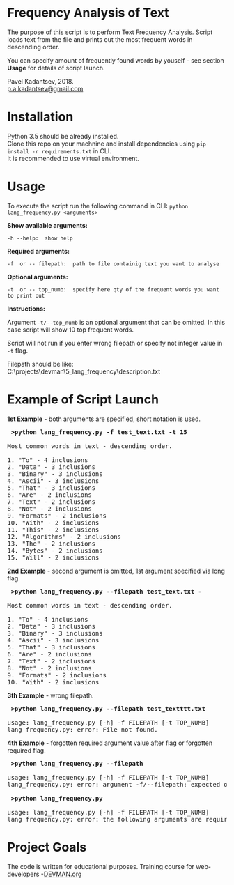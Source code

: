 # Frequency Analysis of Text

The purpose of this script is to perform Text Frequency Analysis.
Script loads text from the file and prints out the most frequent words in descending order.

You can specify amount of frequently found words by youself - see section <b>Usage</b> 
for details of script launch.


Pavel Kadantsev, 2018. <br/>
p.a.kadantsev@gmail.com


# Installation

Python 3.5 should be already installed. <br />
Clone this repo on your machnine and install dependencies using ```pip install -r requirements.txt``` in CLI. <br />
It is recommended to use virtual environment.


# Usage

To execute the script run the following command in CLI: ```python lang_frequency.py <arguments>```

**Show available arguments:**

```-h --help:  show help```


**Required arguments:**

```-f  or -- filepath:  path to file containig text you want to analyse```

**Optional arguments:**

```-t  or -- top_numb:  specify here qty of the frequent words you want to print out```

**Instructions:**

Argument ```-t/--top_numb``` is an optional argument that can be omitted.
In this case script will show 10 top frequent words.

Script will not run if you enter wrong filepath or specify not integer value in ```-t``` flag.


Filepath should be like:  C:\projects\devman\5_lang_frequency\description.txt


# Example of Script Launch

<b>1st Example</b> - both arguments are specified, short notation is used.

<pre>
<b> >python lang_frequency.py -f test_text.txt -t 15 </b>

Most common words in text - descending order.

1. "To" - 4 inclusions
2. "Data" - 3 inclusions
3. "Binary" - 3 inclusions
4. "Ascii" - 3 inclusions
5. "That" - 3 inclusions
6. "Are" - 2 inclusions
7. "Text" - 2 inclusions
8. "Not" - 2 inclusions
9. "Formats" - 2 inclusions
10. "With" - 2 inclusions
11. "This" - 2 inclusions
12. "Algorithms" - 2 inclusions
13. "The" - 2 inclusions
14. "Bytes" - 2 inclusions
15. "Will" - 2 inclusions
</pre>


<b>2nd Example</b> - second argument is omitted, 1st argument specified via long flag.

<pre>
<b> >python lang_frequency.py --filepath test_text.txt - </b>

Most common words in text - descending order.

1. "To" - 4 inclusions
2. "Data" - 3 inclusions
3. "Binary" - 3 inclusions
4. "Ascii" - 3 inclusions
5. "That" - 3 inclusions
6. "Are" - 2 inclusions
7. "Text" - 2 inclusions
8. "Not" - 2 inclusions
9. "Formats" - 2 inclusions
10. "With" - 2 inclusions
</pre>


<b>3th Example</b> - wrong filepath.

<pre>
<b> >python lang_frequency.py --filepath test_textttt.txt </b>

usage: lang_frequency.py [-h] -f FILEPATH [-t TOP_NUMB]
lang_frequency.py: error: File not found.
</pre>


<b>4th Example</b> - forgotten required argument value after flag or forgotten required flag.

<pre>
<b> >python lang_frequency.py --filepath </b>

usage: lang_frequency.py [-h] -f FILEPATH [-t TOP_NUMB]
lang_frequency.py: error: argument -f/--filepath: expected one argument

<b> >python lang_frequency.py </b>

usage: lang_frequency.py [-h] -f FILEPATH [-t TOP_NUMB]
lang_frequency.py: error: the following arguments are required: -f/--filepath
</pre>


# Project Goals

The code is written for educational purposes. Training course for web-developers -[DEVMAN.org](https://devman.org)
